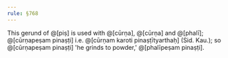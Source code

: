 ```yaml
---
rule: §768
---
```


This gerund of @[piṣ] is used with @[cūrṇa], @[cūrṇa] and @[phalī]; @[cūrṇapeṣam pinaṣṭi] i.e. @[cūrṇam karoti pinaṣṭītyarthaḥ] (Sid. Kau.); so @[cūrṇapeṣam pinaṣṭi] 'he grinds to powder,' @[phalīpeṣam pinaṣṭi].